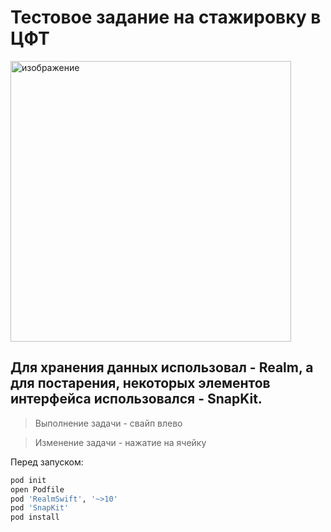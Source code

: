 # Тестовое задание на стажировку в ЦФТ
<img width="449" alt="изображение" src="https://user-images.githubusercontent.com/45273279/152036420-886ec8f5-3346-48bb-8506-d565bab1c046.png">

## Для хранения данных использовал - Realm, а для постарения, некоторых элементов интерфейса использовался - SnapKit.

> Выполнение задачи - свайп влево

> Изменение задачи - нажатие на ячейку

Перед запуском:
```sh
pod init
open Podfile
pod 'RealmSwift', '~>10'
pod 'SnapKit'
pod install
```
